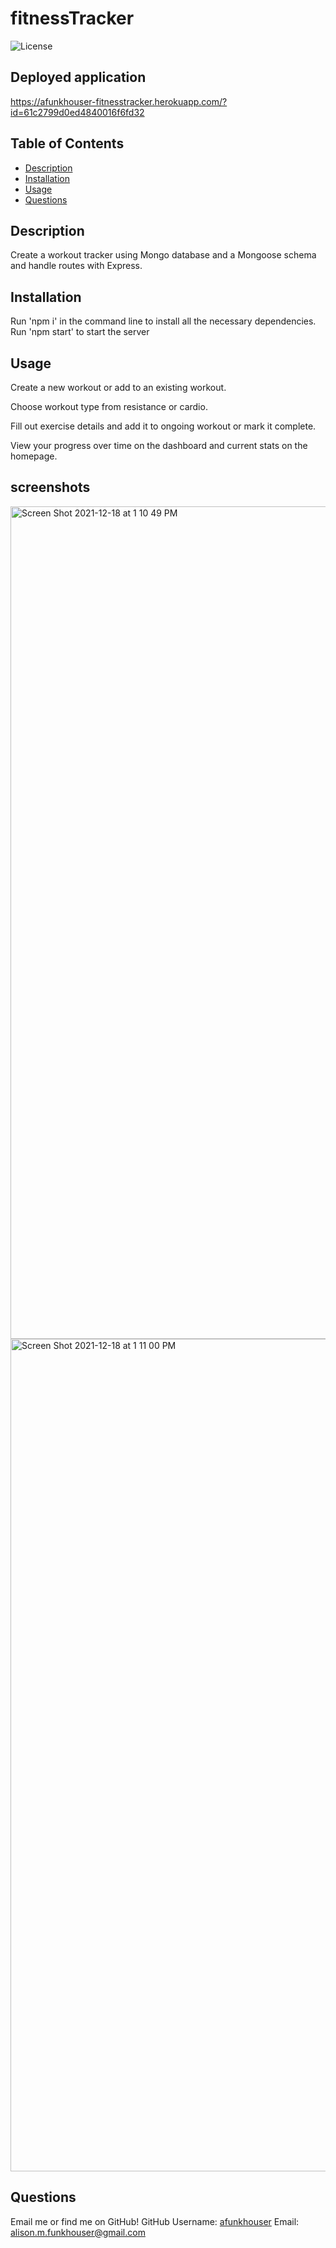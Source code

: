 # fitnessTracker

![License](https://img.shields.io/static/v1?label=License&message=MIT&color=BLUE)

## Deployed application
https://afunkhouser-fitnesstracker.herokuapp.com/?id=61c2799d0ed4840016f6fd32

## Table of Contents
* [Description](#description)
* [Installation](#installation)
* [Usage](#usage)
* [Questions](#questions)

## Description
Create a workout tracker using Mongo database and a Mongoose schema and handle routes with Express.


## Installation
Run 'npm i' in the command line to install all the necessary dependencies.
Run 'npm start' to start the server

## Usage
Create a new workout or add to an existing workout.

Choose workout type from resistance or cardio.

Fill out exercise details and add it to ongoing workout or mark it complete.

View your progress over time on the dashboard and current stats on the homepage.

## screenshots
<img width="1332" alt="Screen Shot 2021-12-18 at 1 10 49 PM" src="https://user-images.githubusercontent.com/87675400/146656580-ff574024-f4dc-4bdb-9583-eb917f827ab9.png">

<img width="1332" alt="Screen Shot 2021-12-18 at 1 11 00 PM" src="https://user-images.githubusercontent.com/87675400/146656593-10c67f3d-c1b7-4d45-842d-9f6c37380917.png">

## Questions
Email me or find me on GitHub!
GitHub Username: [afunkhouser](https://www.github.com/afunkhouser)
Email: alison.m.funkhouser@gmail.com
